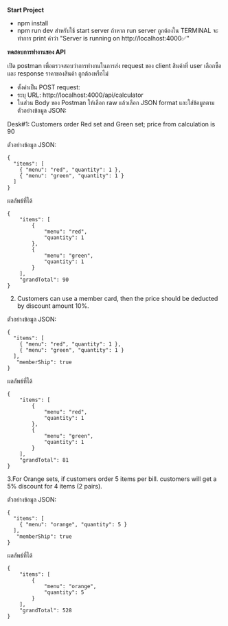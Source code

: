 **Start Project**
- npm install
- npm run dev สำหรับใช้ start server
  ถ้าหาก run server ถูกต้องใน TERMINAL จะทำการ print คำว่า "Server is running on http://localhost:4000✅"

  
**ทดสอบการทำงานของ API**

เปิด postman เพื่อตรวจสอบว่าการทำงานในการส่ง request ของ client สินค้าที่ user เลือกซื้อ และ response ราคาของสินค้า ถูกต้องหรือไม่
- ตั้งค่าเป็น POST request:
- ระบุ URL: http://localhost:4000/api/calculator
- ในส่วน Body ของ Postman ให้เลือก raw แล้วเลือก JSON format และใส่ข้อมูลตามตัวอย่างข้อมูล JSON:


Desk#1: Customers order Red set and Green set; price from calculation is 90

ตัวอย่างข้อมูล JSON:

```
{
  "items": [
    { "menu": "red", "quantity": 1 },
    { "menu": "green", "quantity": 1 }
  ]
}
```
ผลลัพธ์ที่ได้
```
{
    "items": [
        {
            "menu": "red",
            "quantity": 1
        },
        {
            "menu": "green",
            "quantity": 1
        }
    ],
    "grandTotal": 90
}
```

2. Customers can use a member card, then the price should be deducted by discount amount 10%.

ตัวอย่างข้อมูล JSON:
```
{
  "items": [
    { "menu": "red", "quantity": 1 },
    { "menu": "green", "quantity": 1 }
  ],
   "memberShip": true
}
```
ผลลัพธ์ที่ได้
```
{
    "items": [
        {
            "menu": "red",
            "quantity": 1
        },
        {
            "menu": "green",
            "quantity": 1
        }
    ],
    "grandTotal": 81
}
```

3.For Orange sets, if customers order 5 items per bill. customers will get a 5% discount for 4 items (2 pairs).

ตัวอย่างข้อมูล JSON:
```
{
  "items": [
    { "menu": "orange", "quantity": 5 }
  ],
   "memberShip": true
}
```
ผลลัพธ์ที่ได้
```
{
    "items": [
        {
            "menu": "orange",
            "quantity": 5
        }
    ],
    "grandTotal": 528
}
```
